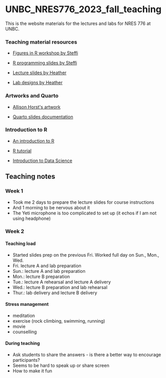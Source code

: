 # UNBC_NRES776_2023_fall_teaching
This is the website materials for the lectures and labs for NRES 776 at UNBC.

### Teaching material resources

- [Figures in R workshop by Steffi](https://github.com/steffilazerte/Figures-in-R/tree/main)

- [R programming slides by Steffi](https://github.com/steffilazerte/NRI_7350/tree/main/slides)

- [Lecture slides by Heather](https://github.com/SunnyTseng/UNBC_NRES776_2023_fall_teaching/tree/main/Old%20files%20for%20reference/Lectures)

- [Lab designs by Heather](https://github.com/SunnyTseng/UNBC_NRES776_2023_fall_teaching/tree/main/Old%20files%20for%20reference/Lectures)

### Artworks and Quarto

- [Allison Horst's artwork](https://allisonhorst.com/allison-horst)

- [Quarto slides documentation](https://quarto.org/docs/presentations/revealjs/)


### Introduction to R

- [An introduction to R](https://intro2r.com/)

- [R tutorial](https://www.w3schools.com/r/r_syntax.asp)

- [Introduction to Data Science](https://rafalab.dfci.harvard.edu/dsbook/)

## Teaching notes

### Week 1
- Took me 2 days to prepare the lecture slides for course instructions
- And 1 morning to be nervous about it
- The Yeti microphone is too complicated to set up (it echos if I am not using headphone)

### Week 2

#### Teaching load
- Started slides prep on the previous Fri. Worked full day on Sun., Mon., Wed.
- Fri. lecture A and lab preparation
- Sun.: lecture A and lab preparation
- Mon.: lecture B preparation
- Tue.: lecture A rehearsal and lecture A delivery
- Wed.: lecture B preparation and lab rehearsal 
- Thur.: lab delivery and lecture B delivery

#### Stress management
- meditation
- exercise (rock climbing, swimming, running)
- movie
- counselling

#### During teaching
- Ask students to share the answers - is there a better way to encourage participants?
- Seems to be hard to speak up or share screen
- How to make it fun









